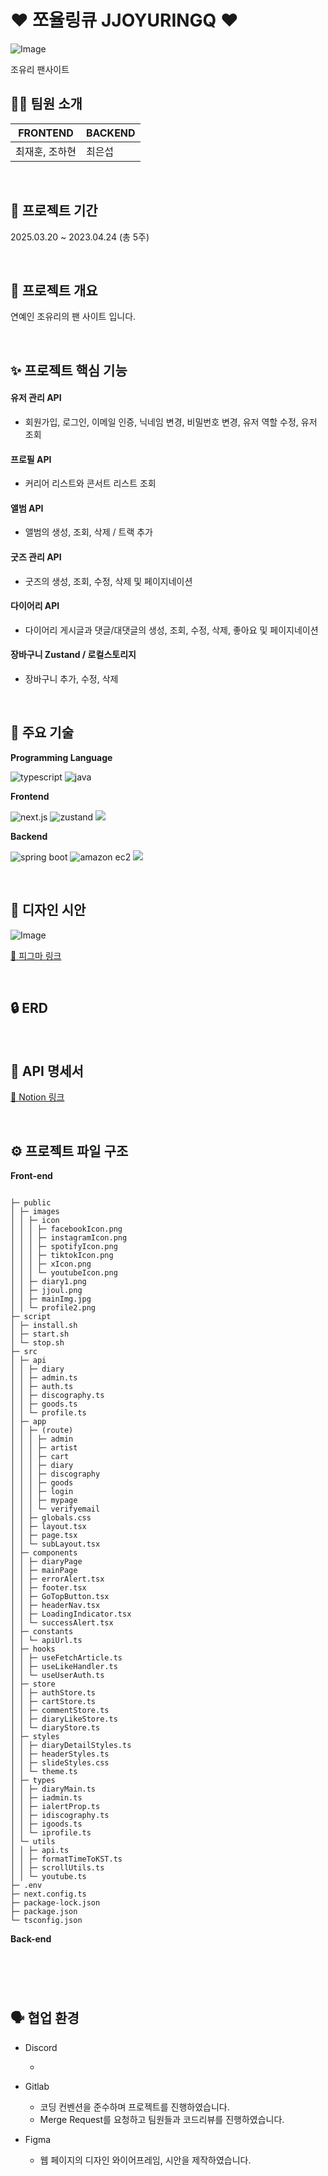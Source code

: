 # ❤ 쪼율링큐 JJOYURINGQ ❤

![Image](https://github.com/user-attachments/assets/5da9f8e8-a375-4534-bafb-cd4201162cb4)

조유리 팬사이트

## 👨‍💻 팀원 소개

| FRONTEND       | BACKEND |
| -------------- | ------- |
| 최재훈, 조하현 | 최은섭  |

<br>

## 📅 프로젝트 기간

2025.03.20 ~ 2023.04.24 (총 5주)

<br>

## 🌟 프로젝트 개요

연예인 조유리의 팬 사이트 입니다.

<br>

## ✨ 프로젝트 핵심 기능

#### 유저 관리 API

- 회원가입, 로그인, 이메일 인증, 닉네임 변경, 비밀번호 변경, 유저 역할 수정, 유저 조회

#### 프로필 API

- 커리어 리스트와 콘서트 리스트 조회

#### 앨범 API

- 앨범의 생성, 조회, 삭제 / 트랙 추가

#### 굿즈 관리 API

- 굿즈의 생성, 조회, 수정, 삭제 및 페이지네이션

#### 다이어리 API

- 다이어리 게시글과 댓글/대댓글의 생성, 조회, 수정, 삭제, 좋아요 및 페이지네이션

#### 장바구니 Zustand / 로컬스토리지

- 장바구니 추가, 수정, 삭제

<br>

## 🔨 주요 기술

**Programming Language**

<img  alt="typescript" src="https://img.shields.io/badge/typescript-3178C6?style=for-the-badge&logo=typescript&logoColor=black"> <img  alt="java" src="https://img.shields.io/badge/java-green?style=for-the-badge&logo=java&logoColor=black">

**Frontend**

<img alt="next.js" src="https://img.shields.io/badge/next.js-000000?style=for-the-badge&logo=nextdotjs&logoColor=black"> <img alt="zustand" src="https://img.shields.io/badge/zustand-ffffff?style=for-the-badge&logo=zustand&logoColor=white"> <img  src="https://img.shields.io/badge/axios-5A29E4?style=for-the-badge&logo=axios&logoColor=white">

**Backend**

<img alt="spring boot" src="https://img.shields.io/badge/springboot-6DB33F?style=for-the-badge&logo=spring&logoColor=white"> <img alt="amazon ec2" src="https://img.shields.io/badge/amazonec2-FF9900?style=for-the-badge&logo=amazonec2&logoColor=white"> <img  src="https://img.shields.io/badge/amazons3-569A31?style=for-the-badge&logo=amazons3&logoColor=white">

<br>

## 💄 디자인 시안

![Image](https://github.com/user-attachments/assets/4d27882b-0187-4a71-a586-c3fff9c89e94)

[🔗 피그마 링크](https://www.figma.com/design/zVrrcqACtcAJARs9xpiGqu/%E3%85%86%E3%84%B7%E3%85%8A?node-id=0-1&p=f&t=dQLguBhm3RIdrKr3-0)

<br>

## 🔒 ERD

<br>

## 📄 API 명세서

[🔗 Notion 링크](https://www.notion.so/1d20fce129b6805395dec0ce6d87bc84?v=1d20fce129b681108d6d000ca150ec60&pvs=4)

<br>

## ⚙️ 프로젝트 파일 구조

**Front-end**

```

├─ public
│ ├─ images
│ │ ├─ icon
│ │ │ ├─ facebookIcon.png
│ │ │ ├─ instagramIcon.png
│ │ │ ├─ spotifyIcon.png
│ │ │ ├─ tiktokIcon.png
│ │ │ ├─ xIcon.png
│ │ │ └─ youtubeIcon.png
│ │ ├─ diary1.png
│ │ ├─ jjoul.png
│ │ ├─ mainImg.jpg
│ │ └─ profile2.png
├─ script
│ ├─ install.sh
│ ├─ start.sh
│ └─ stop.sh
├─ src
│ ├─ api
│ │ ├─ diary
│ │ ├─ admin.ts
│ │ ├─ auth.ts
│ │ ├─ discography.ts
│ │ ├─ goods.ts
│ │ └─ profile.ts
│ ├─ app
│ │ ├─ (route)
│ │ │ ├─ admin
│ │ │ ├─ artist
│ │ │ ├─ cart
│ │ │ ├─ diary
│ │ │ ├─ discography
│ │ │ ├─ goods
│ │ │ ├─ login
│ │ │ ├─ mypage
│ │ │ └─ verifyemail
│ │ ├─ globals.css
│ │ ├─ layout.tsx
│ │ ├─ page.tsx
│ │ └─ subLayout.tsx
│ ├─ components
│ │ ├─ diaryPage
│ │ ├─ mainPage
│ │ ├─ errorAlert.tsx
│ │ ├─ footer.tsx
│ │ ├─ GoTopButton.tsx
│ │ ├─ headerNav.tsx
│ │ ├─ LoadingIndicator.tsx
│ │ └─ successAlert.tsx
│ ├─ constants
│ │ └─ apiUrl.ts
│ ├─ hooks
│ │ ├─ useFetchArticle.ts
│ │ ├─ useLikeHandler.ts
│ │ └─ useUserAuth.ts
│ ├─ store
│ │ ├─ authStore.ts
│ │ ├─ cartStore.ts
│ │ ├─ commentStore.ts
│ │ ├─ diaryLikeStore.ts
│ │ └─ diaryStore.ts
│ ├─ styles
│ │ ├─ diaryDetailStyles.ts
│ │ ├─ headerStyles.ts
│ │ ├─ slideStyles.css
│ │ └─ theme.ts
│ ├─ types
│ │ ├─ diaryMain.ts
│ │ ├─ iadmin.ts
│ │ ├─ ialertProp.ts
│ │ ├─ idiscography.ts
│ │ ├─ igoods.ts
│ │ └─ iprofile.ts
│ └─ utils
│ │ ├─ api.ts
│ │ ├─ formatTimeToKST.ts
│ │ ├─ scrollUtils.ts
│ │ └─ youtube.ts
├─ .env
├─ next.config.ts
├─ package-lock.json
├─ package.json
└─ tsconfig.json

```

**Back-end**

```



```

<br>

## 🗣 협업 환경

- Discord

  -

- Gitlab

  - 코딩 컨벤션을 준수하며 프로젝트를 진행하였습니다.
  - Merge Request를 요청하고 팀원들과 코드리뷰를 진행하였습니다.

- Figma
  - 웹 페이지의 디자인 와이어프레임, 시안을 제작하였습니다.

